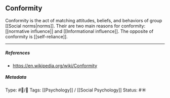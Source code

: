 ## Conformity  # 

Conformity is the act of matching attitudes, beliefs, and behaviors of group [[Social norms|norms]]. Their are two main reasons for conformity: [[normative influence]] and [[Informational influence]]. The opposite of conformity is [[self-reliance]].

___

##### References

- https://en.wikipedia.org/wiki/Conformity

##### Metadata

Type: #🔵/🔵 
Tags: [[Psychology]] / [[Social Psychology]]
Status: #☀️ 
